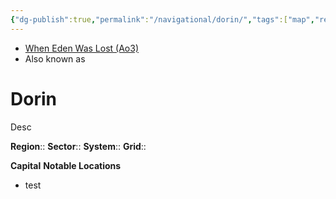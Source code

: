 ```yaml
---
{"dg-publish":true,"permalink":"/navigational/dorin/","tags":["map","retraining","planet","unfinished"]}
---
```


- [When Eden Was Lost (Ao3)](https://archiveofourown.org/works/19334440/chapters/45992584)
- Also known as 
# Dorin
Desc

**Region**::
**Sector**::
**System**::
**Grid**::

**Capital**
**Notable Locations**
- test

